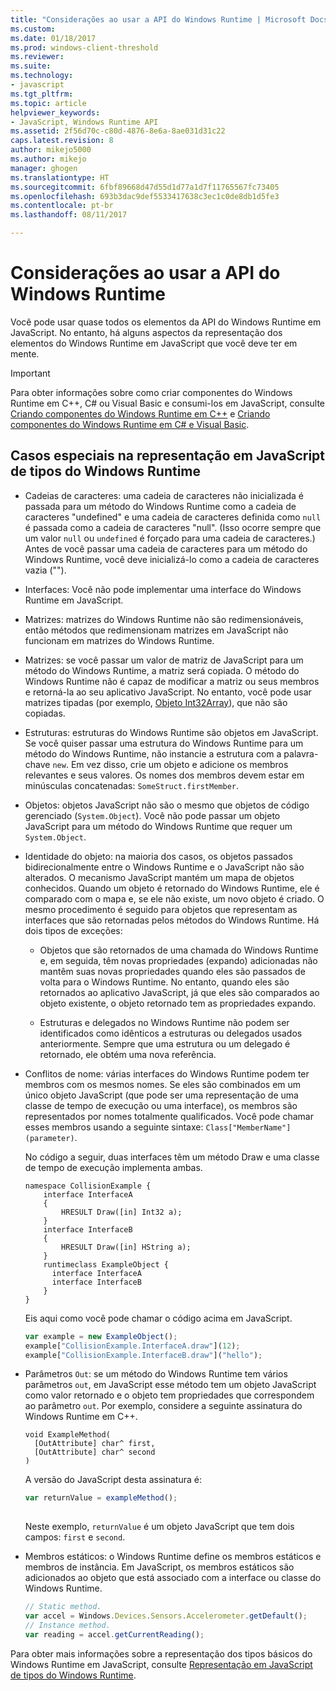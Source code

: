 ```yaml
---
title: "Considerações ao usar a API do Windows Runtime | Microsoft Docs"
ms.custom: 
ms.date: 01/18/2017
ms.prod: windows-client-threshold
ms.reviewer: 
ms.suite: 
ms.technology:
- javascript
ms.tgt_pltfrm: 
ms.topic: article
helpviewer_keywords:
- JavaScript, Windows Runtime API
ms.assetid: 2f56d70c-c80d-4876-8e6a-8ae031d31c22
caps.latest.revision: 8
author: mikejo5000
ms.author: mikejo
manager: ghogen
ms.translationtype: HT
ms.sourcegitcommit: 6fbf89668d47d55d1d77a1d7f11765567fc73405
ms.openlocfilehash: 693b3dac9def5533417638c3ec1c0de8db1d5fe3
ms.contentlocale: pt-br
ms.lasthandoff: 08/11/2017

---
```

# <a name="considerations-when-using-the-windows-runtime-api"></a>Considerações ao usar a API do Windows Runtime
Você pode usar quase todos os elementos da API do Windows Runtime em JavaScript. No entanto, há alguns aspectos da representação dos elementos do Windows Runtime em JavaScript que você deve ter em mente.  
  
> [!IMPORTANT]
>  Para obter informações sobre como criar componentes do Windows Runtime em C++, C# ou Visual Basic e consumi-los em JavaScript, consulte [Criando componentes do Windows Runtime em C++](/windows/uwp/winrt-components/creating-windows-runtime-components-in-cpp) e [Criando componentes do Windows Runtime em C# e Visual Basic](/windows/uwp/winrt-components/creating-windows-runtime-components-in-csharp-and-visual-basic).  
  
## <a name="special-cases-in-the-javascript-representation-of-windows-runtime-types"></a>Casos especiais na representação em JavaScript de tipos do Windows Runtime  
  
-   Cadeias de caracteres: uma cadeia de caracteres não inicializada é passada para um método do Windows Runtime como a cadeia de caracteres "undefined" e uma cadeia de caracteres definida como `null` é passada como a cadeia de caracteres "null". (Isso ocorre sempre que um valor `null` ou `undefined` é forçado para uma cadeia de caracteres.) Antes de você passar uma cadeia de caracteres para um método do Windows Runtime, você deve inicializá-lo como a cadeia de caracteres vazia ("").  
  
-   Interfaces: Você não pode implementar uma interface do Windows Runtime em JavaScript.  
  
-   Matrizes: matrizes do Windows Runtime não são redimensionáveis, então métodos que redimensionam matrizes em JavaScript não funcionam em matrizes do Windows Runtime.  
  
-   Matrizes: se você passar um valor de matriz de JavaScript para um método do Windows Runtime, a matriz será copiada. O método do Windows Runtime não é capaz de modificar a matriz ou seus membros e retorná-la ao seu aplicativo JavaScript. No entanto, você pode usar matrizes tipadas (por exemplo, [Objeto Int32Array](../javascript/reference/int32array-object.md)), que não são copiadas.  
  
-   Estruturas: estruturas do Windows Runtime são objetos em JavaScript. Se você quiser passar uma estrutura do Windows Runtime para um método do Windows Runtime, não instancie a estrutura com a palavra-chave `new`. Em vez disso, crie um objeto e adicione os membros relevantes e seus valores. Os nomes dos membros devem estar em minúsculas concatenadas: `SomeStruct.firstMember`.  
  
-   Objetos: objetos JavaScript não são o mesmo que objetos de código gerenciado (`System.Object`). Você não pode passar um objeto JavaScript para um método do Windows Runtime que requer um `System.Object`.  
  
-   Identidade do objeto: na maioria dos casos, os objetos passados bidirecionalmente entre o Windows Runtime e o JavaScript não são alterados. O mecanismo JavaScript mantém um mapa de objetos conhecidos. Quando um objeto é retornado do Windows Runtime, ele é comparado com o mapa e, se ele não existe, um novo objeto é criado. O mesmo procedimento é seguido para objetos que representam as interfaces que são retornadas pelos métodos do Windows Runtime. Há dois tipos de exceções:  
  
    -   Objetos que são retornados de uma chamada do Windows Runtime e, em seguida, têm novas propriedades (expando) adicionadas não mantêm suas novas propriedades quando eles são passados de volta para o Windows Runtime. No entanto, quando eles são retornados ao aplicativo JavaScript, já que eles são comparados ao objeto existente, o objeto retornado tem as propriedades expando.  
  
    -   Estruturas e delegados no Windows Runtime não podem ser identificados como idênticos a estruturas ou delegados usados anteriormente. Sempre que uma estrutura ou um delegado é retornado, ele obtém uma nova referência.  
  
-   Conflitos de nome: várias interfaces do Windows Runtime podem ter membros com os mesmos nomes. Se eles são combinados em um único objeto JavaScript (que pode ser uma representação de uma classe de tempo de execução ou uma interface), os membros são representados por nomes totalmente qualificados. Você pode chamar esses membros usando a seguinte sintaxe: `Class["MemberName"](parameter)`.  
  
     No código a seguir, duas interfaces têm um método Draw e uma classe de tempo de execução implementa ambas.  
  
    ```cpp#  
    namespace CollisionExample {  
        interface InterfaceA  
        {  
            HRESULT Draw([in] Int32 a);  
        }  
        interface InterfaceB  
        {  
            HRESULT Draw([in] HString a);  
        }  
        runtimeclass ExampleObject {  
          interface InterfaceA  
          interface InterfaceB  
        }  
    }  
    ```  
  
     Eis aqui como você pode chamar o código acima em JavaScript.  
  
    ```JavaScript  
    var example = new ExampleObject();  
    example["CollisionExample.InterfaceA.draw"](12);  
    example["CollisionExample.InterfaceB.draw"]("hello");  
    ```  
  
-   Parâmetros `Out`: se um método do Windows Runtime tem vários parâmetros `out`, em JavaScript esse método tem um objeto JavaScript como valor retornado e o objeto tem propriedades que correspondem ao parâmetro `out`. Por exemplo, considere a seguinte assinatura do Windows Runtime em C++.  
  
    ```cpp#  
    void ExampleMethod(  
      [OutAttribute] char^ first,   
      [OutAttribute] char^ second  
    )  
    ```  
  
     A versão do JavaScript desta assinatura é:  
  
    ```JavaScript  
    var returnValue = exampleMethod();  
  
    ```  
  
     Neste exemplo, `returnValue` é um objeto JavaScript que tem dois campos: `first` e `second`.  
  
-   Membros estáticos: o Windows Runtime define os membros estáticos e membros de instância. Em JavaScript, os membros estáticos são adicionados ao objeto que está associado com a interface ou classe do Windows Runtime.  
  
    ```JavaScript  
    // Static method.   
    var accel = Windows.Devices.Sensors.Accelerometer.getDefault();   
    // Instance method.   
    var reading = accel.getCurrentReading();            
    ```  
  
 Para obter mais informações sobre a representação dos tipos básicos do Windows Runtime em JavaScript, consulte [Representação em JavaScript de tipos do Windows Runtime](../jswinrt/javascript-representation-of-windows-runtime-types.md).
